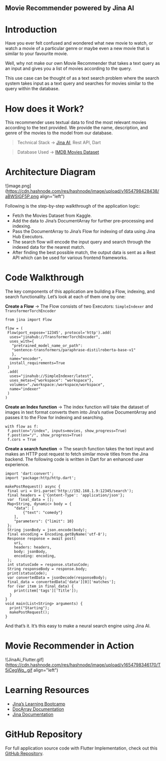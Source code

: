 ## Movie Recommender powered by Jina AI

# Introduction
Have you ever felt confused and wondered what new movie to watch, or watch a movie of a particular genre or maybe even a new movie that is similar to your favourite movie.

Well, why not make our own Movie Recommender that takes a text query as an input and gives you a list of movies according to the query.

This use case can be thought of as a text search problem where the search system takes input as a text query and searches for movies similar to the query within the database.

# How does it Work?
This recommender uses textual data to find the most relevant movies according to the text provided. We provide the name, description, and genre of the movies to the model from our database.

> Technical Stack → [Jina AI](https://github.com/jina-ai/jina), Rest API, Dart

> Database Used → [IMDB Movies Dataset](https://www.kaggle.com/datasets/harshitshankhdhar/imdb-dataset-of-top-1000-movies-and-tv-shows)

# Architecture Diagram

![image.png](https://cdn.hashnode.com/res/hashnode/image/upload/v1654798428438/aBWSIGF5P.png align="left")

Following is the step-by-step walkthrough of the application logic:

- Fetch the Movies Dataset from Kaggle.
- Add the data to Jina’s DocumentArray for further pre-processing and indexing.
- Pass the DocumentArray to Jina’s Flow for indexing of data using Jina Hub Executors.
- The search flow will encode the input query and search through the indexed data for 
   the nearest match.
- After finding the best possible match, the output data is sent as a Rest API which can be used for various frontend frameworks.

# Code Walkthrough
The key components of this application are building a Flow, indexing, and search functionality. Let’s look at each of them one by one:

**Create a Flow** → The Flow consists of two Executors: `SimpleIndexer` and `TransformerTorchEncoder`

```
from jina import Flow 

flow = (
 Flow(port_expose='12345', protocol='http').add(
  uses="jinahub://TransformerTorchEncoder",
  uses_with={
   "pretrained_model_name_or_path": 
   "sentence-transformers/paraphrase-distilroberta-base-v1"
   },
  name="encoder",
  install_requirements=True
 )
 .add(
  uses="jinahub://SimpleIndexer/latest", 
  uses_metas={"workspace": "workspace"},
  volumes="./workspace:/workspace/workspace",
  name="indexer"
 )
)
``` 


**Create an Index function** → The index function will take the dataset of images in text format converts them into Jina’s native DocumentArray and passes it to the Flow for indexing and searching.

```
with flow as f:    
 f.post(on="/index", inputs=movies, show_progress=True)     
 f.post(on="/", show_progress=True)
 f.cors = True
```

**Create a search function** → The search function takes the text input and makes an HTTP post request to fetch similar movie titles from the Jina backend. The following code is written in Dart for an enhanced user experience.

```
import 'dart:convert';
import 'package:http/http.dart';
 
makePostRequest() async {  
 final uri = Uri.parse('http://192.168.1.9:12345/search');
 final headers = {'Content-Type': 'application/json'};
 var  final_data = [];
 Map<String, dynamic> body = {
    "data": [      
        {"text": "comedy"}
    ],
    "parameters": {"limit": 10}
 };
 String jsonBody = json.encode(body);
 final encoding = Encoding.getByName('utf-8'); 
 Response response = await post(
    uri,
    headers: headers,
    body: jsonBody,
    encoding: encoding,
 );
 int statusCode = response.statusCode;
 String responseBody = response.body;
 print(statusCode);
 var convertedData = jsonDecode(responseBody);
 final_data = convertedData['data'][0]['matches'];
 for (var item in final_data) {
    print(item['tags']['Title']);
  }
} 
void main(List<String> arguments) {
  print("Starting"); 
  makePostRequest();
}
```

And that’s it. It’s this easy to make a neural search engine using Jina AI.

# Movie Recommender in Action

![JinaAi_Flutter.gif](https://cdn.hashnode.com/res/hashnode/image/upload/v1654798346170/T5iCegWq_.gif align="left")

# Learning Resources
- [Jina’s Learning Bootcamp](https://learn.jina.ai/)
- [DocArray Documentation](https://docarray.jina.ai/)
- [Jina Documentation](https://docs.jina.ai/)

# GitHub Repository
For full application source code with Flutter Implementation, check out this [GitHub Repository](https://github.com/achintya-7/Movie_Recommender_Flutter).
